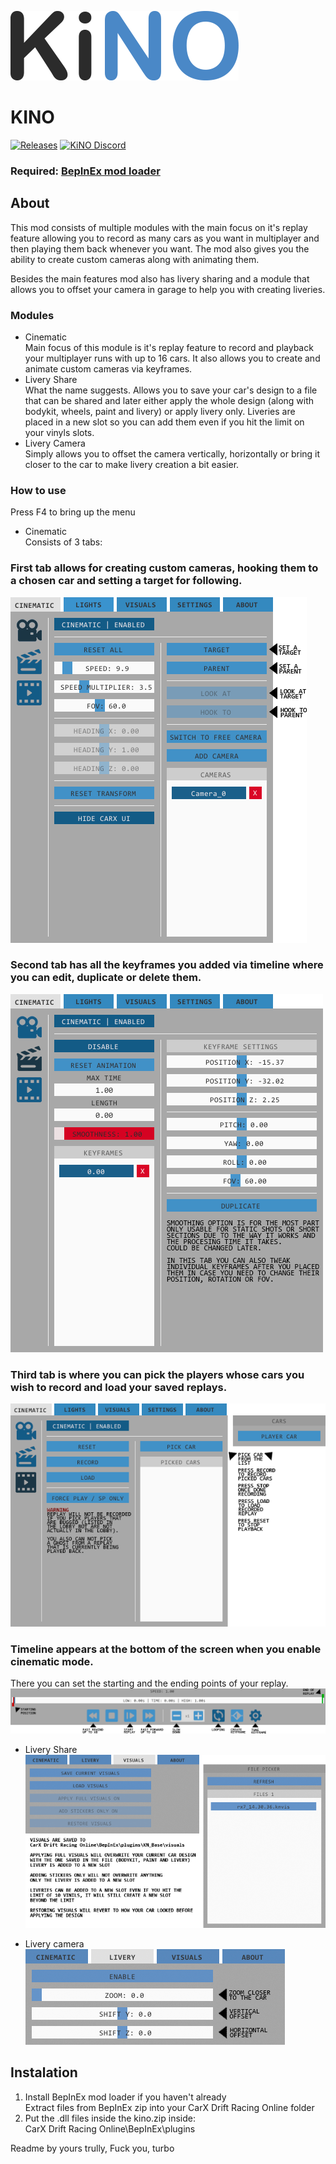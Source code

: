 ![LOGO](IMAGES/LOGO.PNG)
# KINO
[![Releases](https://img.shields.io/github/v/release/trbflxr/kino?include_prereleases&label=DOWNLOAD&style=for-the-badge)](https://github.com/trbflxr/kino/releases) [![KiNO Discord](https://img.shields.io/discord/716264804498538516?label=DISCORD&style=for-the-badge)](https://discord.gg/8z6HAA3)
### Required: [BepInEx mod loader](https://github.com/BepInEx/BepInEx/releases)
## About
This mod consists of multiple modules with the main focus on it's replay feature allowing you to record as many cars as you want in multiplayer and then playing them back whenever you want. The mod also gives you the ability to create custom cameras along with animating them.

Besides the main features mod also has livery sharing and a module that allows you to offset your camera in garage to help you with creating liveries.

### Modules
* Cinematic  
Main focus of this module is it's replay feature to record and playback your multiplayer runs with up to 16 cars. It also allows you to create and animate custom cameras via keyframes.
* Livery Share  
What the name suggests. Allows you to save your car's design to a file that can be shared and later either apply the whole design (along with bodykit, wheels, paint and livery) or apply livery only. Liveries are placed in a new slot so you can add them even if you hit the limit on your vinyls slots.
* Livery Camera  
Simply allows you to offset the camera vertically, horizontally or bring it closer to the car to make livery creation a bit easier.

### How to use
Press F4 to bring up the menu
- Cinematic  
Consists of 3 tabs:  
### First tab allows for creating custom cameras, hooking them to a chosen car and setting a target for following.   
![Camera](images/camera.png)  
### Second tab has all the keyframes you added via timeline where you can edit, duplicate or delete them.  
![Keyframes](images/keyframes.png)  
### Third tab is where you can pick the players whose cars you wish to record and load your saved replays.  
![Replay](images/replay.png)  
### Timeline appears at the bottom of the screen when you enable cinematic mode.
There you can set the starting and the ending points of your replay.  
![Timeline](images/timeline.png)  

- Livery Share  
![LiveryShare](images/livery_share.png)  

- Livery camera  
![LiveryCam](images/livery_camera.png)
## Instalation
1. Install BepInEx mod loader if you haven't already  
Extract files from BepInEx zip into your CarX Drift Racing Online folder
2. Put the .dll files inside the kino.zip inside:   
CarX Drift Racing Online\BepInEx\plugins  

Readme by yours trully,
Fuck you, turbo